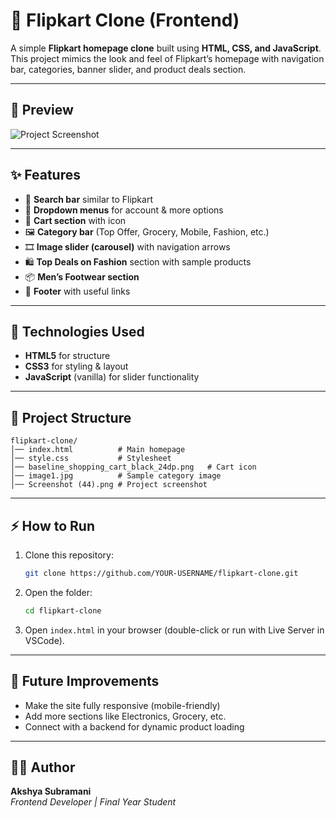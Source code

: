 # 🛒 Flipkart Clone (Frontend)

A simple **Flipkart homepage clone** built using **HTML, CSS, and JavaScript**.  
This project mimics the look and feel of Flipkart’s homepage with navigation bar, categories, banner slider, and product deals section.

---

## 📸 Preview
![Project Screenshot](<img width="1920" height="1080" alt="Image" src="https://github.com/user-attachments/assets/df92fd4a-871d-4f17-b2f8-208040d32ee2" />)

---

## ✨ Features
- 🔎 **Search bar** similar to Flipkart
- 📂 **Dropdown menus** for account & more options
- 🛒 **Cart section** with icon
- 🖼️ **Category bar** (Top Offer, Grocery, Mobile, Fashion, etc.)
- 🎞️ **Image slider (carousel)** with navigation arrows
- 🛍️ **Top Deals on Fashion** section with sample products
- 📦 **Men’s Footwear section**
- 📌 **Footer** with useful links

---

## 🚀 Technologies Used
- **HTML5** for structure
- **CSS3** for styling & layout
- **JavaScript** (vanilla) for slider functionality

---

## 📂 Project Structure
```
flipkart-clone/
│── index.html          # Main homepage
│── style.css           # Stylesheet
│── baseline_shopping_cart_black_24dp.png   # Cart icon
│── image1.jpg          # Sample category image
│── Screenshot (44).png # Project screenshot
```

---

## ⚡ How to Run
1. Clone this repository:
   ```bash
   git clone https://github.com/YOUR-USERNAME/flipkart-clone.git
   ```
2. Open the folder:
   ```bash
   cd flipkart-clone
   ```
3. Open `index.html` in your browser (double-click or run with Live Server in VSCode).

---

## 📌 Future Improvements
- Make the site fully responsive (mobile-friendly)
- Add more sections like Electronics, Grocery, etc.
- Connect with a backend for dynamic product loading

---

## 👨‍💻 Author
**Akshya Subramani**  
*Frontend Developer | Final Year Student*  
